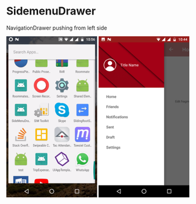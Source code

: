 # SidemenuDrawer
NavigationDrawer pushing from left side


<img src ="Screenvideo.gif" width="240" height="427">

<img src ="Screenshot_2.png" width="240" height="427">
